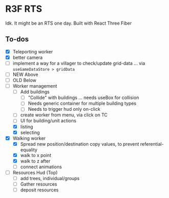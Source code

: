 # R3F RTS

Idk. It might be an RTS one day. Built with React Three Fiber

## To-dos

- [x] Teleporting worker
- [x] better camera
- [ ] implement a way for a villager to check/update grid-data ... via `useGameDataStore > gridData`
- [ ] NEW Above
- [ ] OLD Below
- [ ] Worker management
  - [ ] Add buildings
    - [ ] "Collide" with buildings ... needs useBox for collision
    - [ ] Needs generic container for multiple building types
    - [ ] Needs to trigger hud only on-click
  - [ ] create worker from menu, via click on TC
  - [ ] UI for building/unit actions
  - [x] listing
  - [x] selecting
- [x] Walking worker
  - [x] Spread new position/destination copy values, to prevent referential-equality
  - [x] walk to x point
  - [x] walk to z after
  - [ ] connect animations
- [ ] Resources Hud (Top)
  - [ ] add trees, individual/groups
  - [ ] Gather resources
  - [ ] deposit resources
